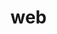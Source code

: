# web
<!DOCTYPE html>
<html lang="en">
    <head>
        <!-- Latest compiled and minified CSS -->
        <link rel="stylesheet" href="https://maxcdn.bootstrapcdn.com/bootstrap/3.3.7/css/bootstrap.min.css">
        <!-- jQuery library -->
        <script src="https://ajax.googleapis.com/ajax/libs/jquery/1.12.4/jquery.min.js"></script>
        <!-- Latest compiled and minified JavaScript -->
        <script src="https://maxcdn.bootstrapcdn.com/bootstrap/3.3.7/js/bootstrap.min.js">
            
        </script>
        <meta charset="utf-8">
        <meta http-equiv="X-UA-Compatible" content="IE=edge">
        <meta name="description" content="">
        <meta name="author" content="">
        <title>New page</title>
        <link href="css/style.css" rel="stylesheet">
    </head>
    <body>
        <div>
            <div class="panel panel-primary">
                <div class="panel-heading">FORM</div>
                <div class="panel-body">
                    <form>
                        Full Name: 
                        <div class="form-group"> 
                            <input type="text" class="form-control" name="full_name" maxlength="30">
                        </div>
                        Father's Name
                        <div class="form-group"> 
                            <input type="text" class="form-control" name="f_name">
                        </div>
                        Mother's Name
                        <div class="form-group"> 
                            <input type="text" class="form-control" name="m_name">
                        </div>
                        Roll Number:
                        <div class="form-group"> 
                            <input type="text" class="form-control" name="rollno">
                        </div>
                        Date Of Bith:
                        <div class="form-group"> 
                            <input type="text" class="form-control" name="dob">
                        </div>
                        University Name:
                        <div class="form-group"> 
                            <input type="text" class="form-control" name="uni">
                        </div>
                        Course Name
                        <div class="form-group"> 
                            <input type="text" class="form-control" name="course">
                        </div>
                        Center Code:
                        <div class="form-group"> 
                            <input type="text" class="form-control" name="center_code">
                        </div>
                        Paper Code:
                        <div class="form-group"> 
                            <input type="text" class="form-control" name="p_code">
                        </div>
                        <div class="btn btn-primary" onclick="add()"> submit</div>
                    </form>
                </div>
            </div>             
        </div>     
        
        <script>
            function add()
            {   
                var numbers = /^[0-9]+$/;
                var alpha = /^[A-Za-z]+$/;
     		var flag='t‘ ;
		var minlength=8, maxlength=10;
                
                if(full_name.value.length==0) 
		{
		alert("dont leave name blank");
		flag='f';
		}
                if(f_name.value.length==0) 
		{
		alert("Please Enter fathers name");
               
		flag='f';
		}
                 if(m_name.value.length==0) 
		{
		alert("Please Enter mother's name");
               
		flag='f';
		}  
                
                if(uni.value.length==0) 
		{
		alert("dont leave university name blank");
		flag='f';
		}
                
                if(course.value.length==0) 
		{
		alert("dont leave course name blank");
		flag='f';
		}0
                
                
        
                 if(rollno.value.length==0) 
		{
		alert("Please Enter roll number");
               
		flag='f';
		}
                 if(!(rollno.value.match(numbers)))
                 {
                         alert('Please input numeric characters only');
                  }

                     
                     
                     
                if(center_code.value.length==0)
               
                    { 
                        alert("dont leave center code blank");
                        flag='f';
                    }
	        else    
	         { 
	             if(center_code.value.length > maxlength)
                         {  	        
		         alert("Maximum character limit for center code is 10");  
		         flag='f';		
                           } 
	            if(!(center_code.value.match(number))) 
	             {	
		       alert("Plz enter numeric value only in center code");
		       flag='f';
	            }
	         }
                 
                 
                  if(p_code.value.length==0)
               
                    { 
                        alert("dont leave paper code blank");
                        flag='f';
                    }
	        else    
	         { 
	             if(p_code.value.length > maxlength)
                         {  	        
		         alert("Maximum character limit for paper code is 10");  
		         flag='f';		
                           } 
	            if(!(p_code.value.match(number))) 
	             {	
		       alert("Plz enter numeric value only in paper code");
		       flag='f';
	            }
	         }

                

        
        
        if(flag=='t')
	          {
		        alert("Form accepted");
	             }

                



            }
        </script>
    </body>
</html>
